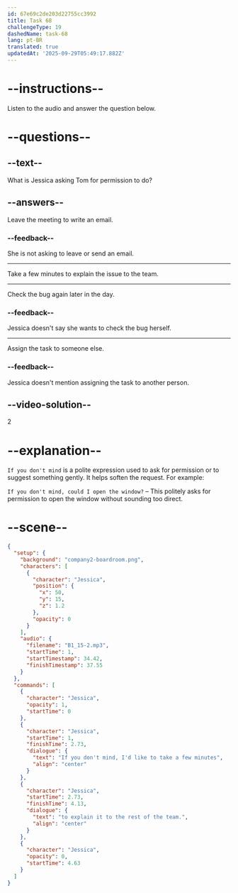 ```yaml
---
id: 67e69c2de203d22755cc3992
title: Task 68
challengeType: 19
dashedName: task-68
lang: pt-BR
translated: true
updatedAt: '2025-09-29T05:49:17.882Z'
---
```


<!-- (Audio) Jessica: If you don't mind, I'd like to take a few minutes to explain it to the rest of the team. -->

# --instructions--

Listen to the audio and answer the question below.

# --questions--

## --text--

What is Jessica asking Tom for permission to do?

## --answers--

Leave the meeting to write an email.

### --feedback--

She is not asking to leave or send an email.

---

Take a few minutes to explain the issue to the team.

---

Check the bug again later in the day.

### --feedback--

Jessica doesn't say she wants to check the bug herself.

---

Assign the task to someone else.

### --feedback--

Jessica doesn't mention assigning the task to another person.

## --video-solution--

2

# --explanation--

`If you don't mind` is a polite expression used to ask for permission or to suggest something gently. It helps soften the request. For example:

`If you don't mind, could I open the window?` – This politely asks for permission to open the window without sounding too direct.

# --scene--

```json
{
  "setup": {
    "background": "company2-boardroom.png",
    "characters": [
      {
        "character": "Jessica",
        "position": {
          "x": 50,
          "y": 15,
          "z": 1.2
        },
        "opacity": 0
      }
    ],
    "audio": {
      "filename": "B1_15-2.mp3",
      "startTime": 1,
      "startTimestamp": 34.42,
      "finishTimestamp": 37.55
    }
  },
  "commands": [
    {
      "character": "Jessica",
      "opacity": 1,
      "startTime": 0
    },
    {
      "character": "Jessica",
      "startTime": 1,
      "finishTime": 2.73,
      "dialogue": {
        "text": "If you don't mind, I'd like to take a few minutes",
        "align": "center"
      }
    },
    {
      "character": "Jessica",
      "startTime": 2.73,
      "finishTime": 4.13,
      "dialogue": {
        "text": "to explain it to the rest of the team.",
        "align": "center"
      }
    },
    {
      "character": "Jessica",
      "opacity": 0,
      "startTime": 4.63
    }
  ]
}
```

